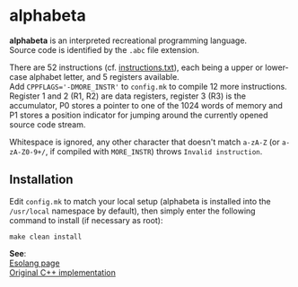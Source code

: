 # alphabeta
**alphabeta** is an interpreted recreational programming language.\
Source code is identified by the `.abc` file extension.

There are 52 instructions (cf. [instructions.txt]()), each being a upper or
 lower-case alphabet letter, and 5 registers available.\
Add `CPPFLAGS='-DMORE_INSTR'` to `config.mk` to compile 12 more instructions.\
Register 1 and 2 (R1, R2) are data registers, register 3 (R3) is the
 accumulator, P0 stores a pointer to one of the 1024 words of memory and
 P1 stores a position indicator for jumping around the currently opened
 source code stream.

Whitespace is ignored, any other character that doesn't match `a-zA-Z`
 (or `a-zA-Z0-9+/`, if compiled with `MORE_INSTR`)
 throws `Invalid instruction`.

## Installation
Edit `config.mk` to match your local setup (alphabeta is installed into the
`/usr/local` namespace by default), then simply enter the following command to
install (if necessary as root):
```
make clean install
```

**See**:\
[Esolang page](https://esolangs.org/wiki/AlphaBeta)\
[Original C++ implementation](https://github.com/TryItOnline/alphabeta)
